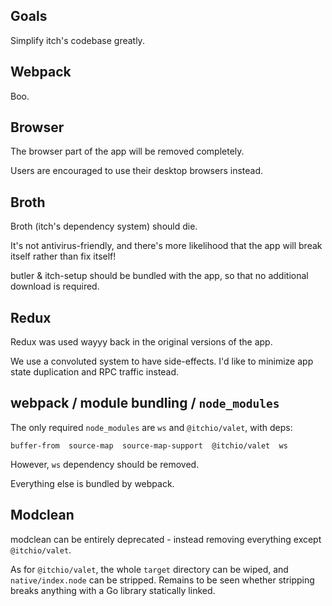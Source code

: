 
## Goals

Simplify itch's codebase greatly.

## Webpack

Boo.

## Browser

The browser part of the app will be removed completely.

Users are encouraged to use their desktop browsers instead.

## Broth

Broth (itch's dependency system) should die.

It's not antivirus-friendly, and there's more likelihood that
the app will break itself rather than fix itself!

butler & itch-setup should be bundled with the app, so that
no additional download is required.

## Redux

Redux was used wayyy back in the original versions of the app.

We use a convoluted system to have side-effects. I'd like to
minimize app state duplication and RPC traffic instead.

## webpack / module bundling / `node_modules`

The only required `node_modules` are `ws` and `@itchio/valet`, with deps:

```
buffer-from  source-map  source-map-support  @itchio/valet  ws
```

However, `ws` dependency should be removed.

Everything else is bundled by webpack.

## Modclean  

modclean can be entirely deprecated - instead removing everything except `@itchio/valet`.

As for `@itchio/valet`, the whole `target` directory can be wiped, and `native/index.node` can be 
stripped. Remains to be seen whether stripping breaks anything with a Go library statically
linked.



